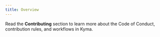 ```yaml
---
title: Overview
---
```


Read the **Contributing** section to learn more about the Code of Conduct, contribution rules, and workflows in Kyma.